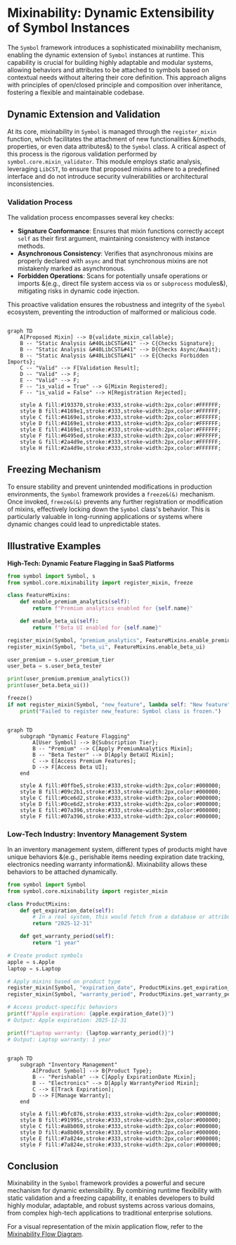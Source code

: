 # Mixinability: Dynamic Extensibility of Symbol Instances

The `Symbol` framework introduces a sophisticated mixinability mechanism, enabling the dynamic extension of `Symbol` instances at runtime. This capability is crucial for building highly adaptable and modular systems, allowing behaviors and attributes to be attached to symbols based on contextual needs without altering their core definition. This approach aligns with principles of open/closed principle and composition over inheritance, fostering a flexible and maintainable codebase.

## Dynamic Extension and Validation

At its core, mixinability in `Symbol` is managed through the `register_mixin` function, which facilitates the attachment of new functionalities &(methods, properties, or even data attributes&) to the `Symbol` class. A critical aspect of this process is the rigorous validation performed by `symbol.core.mixin_validator`. This module employs static analysis, leveraging `LibCST`, to ensure that proposed mixins adhere to a predefined interface and do not introduce security vulnerabilities or architectural inconsistencies.

### Validation Process
The validation process encompasses several key checks:
- **Signature Conformance**: Ensures that mixin functions correctly accept `self` as their first argument, maintaining consistency with instance methods.
- **Asynchronous Consistency**: Verifies that asynchronous mixins are properly declared with `async` and that synchronous mixins are not mistakenly marked as asynchronous.
- **Forbidden Operations**: Scans for potentially unsafe operations or imports &(e.g., direct file system access via `os` or `subprocess` modules&), mitigating risks in dynamic code injection.

This proactive validation ensures the robustness and integrity of the `Symbol` ecosystem, preventing the introduction of malformed or malicious code.

```mermaid

graph TD
    A[Proposed Mixin] --> B{validate_mixin_callable};
    B -- "Static Analysis &#40LibCST&#41" --> C{Checks Signature};
    B -- "Static Analysis &#40LibCST&#41" --> D{Checks Async/Await};
    B -- "Static Analysis &#40LibCST&#41" --> E{Checks Forbidden Imports};
    C -- "Valid" --> F[Validation Result];
    D -- "Valid" --> F;
    E -- "Valid" --> F;
    F -- "is_valid = True" --> G[Mixin Registered];
    F -- "is_valid = False" --> H[Registration Rejected];

    style A fill:#193370,stroke:#333,stroke-width:2px,color:#FFFFFF;
    style B fill:#4169e1,stroke:#333,stroke-width:2px,color:#FFFFFF;
    style C fill:#4169e1,stroke:#333,stroke-width:2px,color:#FFFFFF;
    style D fill:#4169e1,stroke:#333,stroke-width:2px,color:#FFFFFF;
    style E fill:#4169e1,stroke:#333,stroke-width:2px,color:#FFFFFF;
    style F fill:#6495ed,stroke:#333,stroke-width:2px,color:#FFFFFF;
    style G fill:#2a4d9e,stroke:#333,stroke-width:2px,color:#FFFFFF;
    style H fill:#2a4d9e,stroke:#333,stroke-width:2px,color:#FFFFFF;

```
## Freezing Mechanism

To ensure stability and prevent unintended modifications in production environments, the `Symbol` framework provides a `freeze&(&)` mechanism. Once invoked, `freeze&(&)` prevents any further registration or modification of mixins, effectively locking down the `Symbol` class's behavior. This is particularly valuable in long-running applications or systems where dynamic changes could lead to unpredictable states.

## Illustrative Examples

**High-Tech: Dynamic Feature Flagging in SaaS Platforms**
```python
from symbol import Symbol, s
from symbol.core.mixinability import register_mixin, freeze

class FeatureMixins:
    def enable_premium_analytics(self):
        return f"Premium analytics enabled for {self.name}"

    def enable_beta_ui(self):
        return f"Beta UI enabled for {self.name}"

register_mixin(Symbol, "premium_analytics", FeatureMixins.enable_premium_analytics)
register_mixin(Symbol, "beta_ui", FeatureMixins.enable_beta_ui)

user_premium = s.user_premium_tier
user_beta = s.user_beta_tester

print(user_premium.premium_analytics())
print(user_beta.beta_ui())

freeze()
if not register_mixin(Symbol, "new_feature", lambda self: "New feature"):
    print("Failed to register new_feature: Symbol class is frozen.")
```

```mermaid

graph TD
    subgraph "Dynamic Feature Flagging"
        A[User Symbol] --> B{Subscription Tier};
        B -- "Premium" --> C[Apply PremiumAnalytics Mixin];
        B -- "Beta Tester" --> D[Apply BetaUI Mixin];
        C --> E[Access Premium Features];
        D --> F[Access Beta UI];
    end

    style A fill:#0ffbe5,stroke:#333,stroke-width:2px,color:#000000;
    style B fill:#09c2b1,stroke:#333,stroke-width:2px,color:#000000;
    style C fill:#0ce6d2,stroke:#333,stroke-width:2px,color:#000000;
    style D fill:#0ce6d2,stroke:#333,stroke-width:2px,color:#000000;
    style E fill:#07a396,stroke:#333,stroke-width:2px,color:#000000;
    style F fill:#07a396,stroke:#333,stroke-width:2px,color:#000000;

```
### Low-Tech Industry: Inventory Management System

In an inventory management system, different types of products might have unique behaviors &(e.g., perishable items needing expiration date tracking, electronics needing warranty information&). Mixinability allows these behaviors to be attached dynamically.

```python
from symbol import Symbol
from symbol.core.mixinability import register_mixin

class ProductMixins:
    def get_expiration_date(self):
        # In a real system, this would fetch from a database or attribute
        return "2025-12-31"

    def get_warranty_period(self):
        return "1 year"

# Create product symbols
apple = s.Apple
laptop = s.Laptop

# Apply mixins based on product type
register_mixin(Symbol, "expiration_date", ProductMixins.get_expiration_date)
register_mixin(Symbol, "warranty_period", ProductMixins.get_warranty_period)

# Access product-specific behaviors
print(f"Apple expiration: {apple.expiration_date()}")
# Output: Apple expiration: 2025-12-31

print(f"Laptop warranty: {laptop.warranty_period()}")
# Output: Laptop warranty: 1 year
```

```mermaid

graph TD
    subgraph "Inventory Management"
        A[Product Symbol] --> B{Product Type};
        B -- "Perishable" --> C[Apply ExpirationDate Mixin];
        B -- "Electronics" --> D[Apply WarrantyPeriod Mixin];
        C --> E[Track Expiration];
        D --> F[Manage Warranty];
    end

    style A fill:#bfc876,stroke:#333,stroke-width:2px,color:#000000;
    style B fill:#91995c,stroke:#333,stroke-width:2px,color:#000000;
    style C fill:#a8b069,stroke:#333,stroke-width:2px,color:#000000;
    style D fill:#a8b069,stroke:#333,stroke-width:2px,color:#000000;
    style E fill:#7a824e,stroke:#333,stroke-width:2px,color:#000000;
    style F fill:#7a824e,stroke:#333,stroke-width:2px,color:#000000;

```
## Conclusion

Mixinability in the `Symbol` framework provides a powerful and secure mechanism for dynamic extensibility. By combining runtime flexibility with static validation and a freezing capability, it enables developers to build highly modular, adaptable, and robust systems across various domains, from complex high-tech applications to traditional enterprise solutions.

For a visual representation of the mixin application flow, refer to the [Mixinability Flow Diagram](mixinability_flow.mmd).
